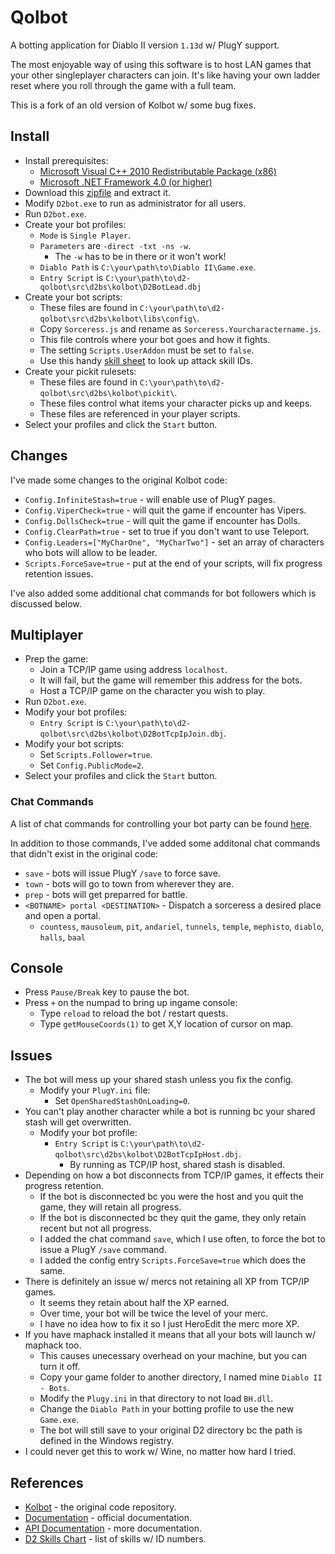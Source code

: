 # Qolbot

A botting application for Diablo II version ``1.13d`` w/ PlugY support.

The most enjoyable way of using this software is to host LAN games that your other singleplayer characters can join.  It's like having your own ladder reset where you roll through the game with a full team.

This is a fork of an old version of Kolbot w/ some bug fixes.

## Install

- Install prerequisites:
	- [Microsoft Visual C++ 2010 Redistributable Package (x86)](https://www.microsoft.com/en-us/download/details.aspx?id=5555)
	- [Microsoft .NET Framework 4.0 (or higher)](https://dotnet.microsoft.com/download/dotnet-framework)
- Download this [zipfile](https://github.com/whipowill/d2-qolbot/archive/master.zip) and extract it.
- Modify ``D2bot.exe`` to run as administrator for all users.
- Run ``D2bot.exe``.
- Create your bot profiles:
	- ``Mode`` is ``Single Player``.
	- ``Parameters`` are ``-direct -txt -ns -w``.
		- The ``-w`` has to be in there or it won't work!
	- ``Diablo Path`` is ``C:\your\path\to\Diablo II\Game.exe``.
	- ``Entry Script`` is ``C:\your\path\to\d2-qolbot\src\d2bs\kolbot\D2BotLead.dbj``
- Create your bot scripts:
	- These files are found in ``C:\your\path\to\d2-qolbot\src\d2bs\kolbot\libs\config\``.
	- Copy ``Sorceress.js`` and rename as ``Sorceress.Yourcharactername.js``.
	- This file controls where your bot goes and how it fights.
	- The setting ``Scripts.UserAddon`` must be set to ``false``.
	- Use this handy [skill sheet](https://user.xmission.com/~trevin/DiabloIIv1.09_Skills.html) to look up attack skill IDs.
- Create your pickit rulesets:
	- These files are found in ``C:\your\path\to\d2-qolbot\src\d2bs\kolbot\pickit\``.
	- These files control what items your character picks up and keeps.
	- These files are referenced in your player scripts.
- Select your profiles and click the ``Start`` button.

## Changes

I've made some changes to the original Kolbot code:

- ``Config.InfiniteStash=true`` - will enable use of PlugY pages.
- ``Config.ViperCheck=true`` - will quit the game if encounter has Vipers.
- ``Config.DollsCheck=true`` - will quit the game if encounter has Dolls.
- ``Config.ClearPath=true`` - set to true if you don't want to use Teleport.
- ``Config.Leaders=["MyCharOne", "MyCharTwo"]`` - set an array of characters who bots will allow to be leader.
- ``Scripts.ForceSave=true`` - put at the end of your scripts, will fix progress retention issues.

I've also added some additional chat commands for bot followers which is discussed below.

## Multiplayer

- Prep the game:
	- Join a TCP/IP game using address ``localhost``.
	- It will fail, but the game will remember this address for the bots.
	- Host a TCP/IP game on the character you wish to play.
- Run ``D2bot.exe``.
- Modify your bot profiles:
	- ``Entry Script`` is ``C:\your\path\to\d2-qolbot\src\d2bs\kolbot\D2BotTcpIpJoin.dbj``.
- Modify your bot scripts:
	- Set ``Scripts.Follower=true``.
	- Set ``Config.PublicMode=2``.
- Select your profiles and click the ``Start`` button.

### Chat Commands

A list of chat commands for controlling your bot party can be found [here](https://raw.githubusercontent.com/whipowill/d2-qolbot/master/src/d2bs/kolbot/libs/bots/Follower.js).

In addition to those commands, I've added some additonal chat commands that didn't exist in the original code:

- ``save`` - bots will issue PlugY ``/save`` to force save.
- ``town`` - bots will go to town from wherever they are.
- ``prep`` - bots will get preparred for battle.
- ``<BOTNAME> portal <DESTINATION>`` - Dispatch a sorceress a desired place and open a portal.
	- ``countess``, ``mausoleum``, ``pit``, ``andariel``, ``tunnels``, ``temple``, ``mephisto``, ``diablo``, ``halls``, ``baal``

## Console

- Press ``Pause/Break`` key to pause the bot.
- Press ``+`` on the numpad to bring up ingame console:
	- Type ``reload`` to reload the bot / restart quests.
	- Type ``getMouseCoords(1)`` to get X,Y location of cursor on map.

## Issues

- The bot will mess up your shared stash unless you fix the config.
	- Modify your ``PlugY.ini`` file:
		- Set ``OpenSharedStashOnLoading=0``.
- You can't play another character while a bot is running bc your shared stash will get overwritten.
	- Modify your bot profile:
		- ``Entry Script`` is ``C:\your\path\to\d2-qolbot\src\d2bs\kolbot\D2BotTcpIpHost.dbj``.
			- By running as TCP/IP host, shared stash is disabled.
- Depending on how a bot disconnects from TCP/IP games, it effects their progress retention.
	- If the bot is disconnected bc you were the host and you quit the game, they will retain all progress.
	- If the bot is disconnected bc they quit the game, they only retain recent but not all progress.
	- I added the chat command ``save``, which I use often, to force the bot to issue a PlugY ``/save`` command.
	- I added the config entry ``Scripts.ForceSave=true`` which does the same.
- There is definitely an issue w/ mercs not retaining all XP from TCP/IP games.
	- It seems they retain about half the XP earned.
	- Over time, your bot will be twice the level of your merc.
	- I have no idea how to fix it so I just HeroEdit the merc more XP.
- If you have maphack installed it means that all your bots will launch w/ maphack too.
	- This causes unecessary overhead on your machine, but you can turn it off.
	- Copy your game folder to another directory, I named mine ``Diablo II - Bots``.
	- Modify the ``Plugy.ini`` in that directory to not load ``BH.dll``.
	- Change the ``Diablo Path`` in your botting profile to use the new ``Game.exe``.
	- The bot will still save to your original D2 directory bc the path is defined in the Windows registry.
- I could never get this to work w/ Wine, no matter how hard I tried.

## References

- [Kolbot](https://github.com/kolton/d2bot-with-kolbot/tree/patch-113d-core15) - the original code repository.
- [Documentation](https://github.com/blizzhackers/documentation/blob/master/kolbot/Hotkeys.md/#hotkeys) - official documentation.
- [API Documentation](https://github.com/noah-/d2bs) - more documentation.
- [D2 Skills Chart](https://user.xmission.com/~trevin/DiabloIIv1.09_Skills.html) - list of skills w/ ID numbers.